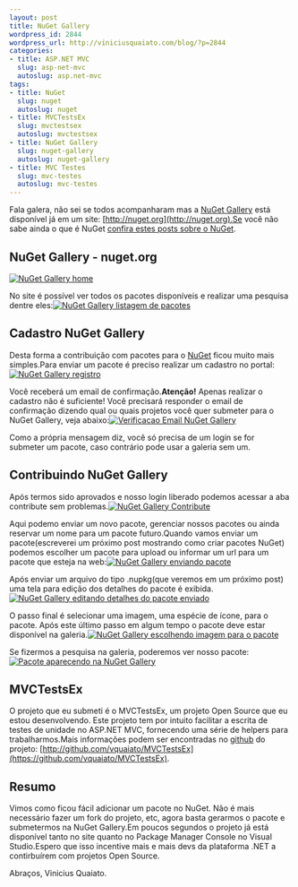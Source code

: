 ```yaml
--- 
layout: post
title: NuGet Gallery
wordpress_id: 2844
wordpress_url: http://viniciusquaiato.com/blog/?p=2844
categories: 
- title: ASP.NET MVC
  slug: asp-net-mvc
  autoslug: asp.net-mvc
tags: 
- title: NuGet
  slug: nuget
  autoslug: nuget
- title: MVCTestsEx
  slug: mvctestsex
  autoslug: mvctestsex
- title: NuGet Gallery
  slug: nuget-gallery
  autoslug: nuget-gallery
- title: MVC Testes
  slug: mvc-testes
  autoslug: mvc-testes
---
```

Fala galera, não sei se todos acompanharam mas a [NuGet Gallery](http://nuget.org) está disponível já em um site: [http://nuget.org](http://nuget.org).Se você não sabe ainda o que é NuGet [confira estes posts sobre o NuGet](http://viniciusquaiato.com/blog/tag/nuget/).

## NuGet Gallery - nuget.org


[![NuGet Gallery home](http://viniciusquaiato.com/images_posts/NuGet-Gallery-home-300x223.png "NuGet Gallery home")](http://viniciusquaiato.com/images_posts/NuGet-Gallery-home.png)



No site é possível ver todos os pacotes disponíveis e realizar uma pesquisa dentre eles:[![NuGet Gallery listagem de pacotes](http://viniciusquaiato.com/images_posts/Listagem-pacotes-300x223.png "NuGet Gallery listagem de pacotes")](http://viniciusquaiato.com/images_posts/Listagem-pacotes.png)



## Cadastro NuGet Gallery


Desta forma a contribuição com pacotes para o [NuGet](http://nuget.codeplex.com) ficou muito mais simples.Para enviar um pacote é preciso realizar um cadastro no portal:[![NuGet Gallery registro](http://viniciusquaiato.com/images_posts/NuGet-Gallery-registro-300x223.png "NuGet Gallery registro")](http://viniciusquaiato.com/images_posts/NuGet-Gallery-registro.png)



Você receberá um email de confirmação.**Atenção!** Apenas realizar o cadastro não é suficiente! Você precisará responder o email de confirmação dizendo qual ou quais projetos você quer submeter para o NuGet Gallery, veja abaixo:[![Verificacao Email NuGet Gallery](http://viniciusquaiato.com/images_posts/Verificacao-Email-300x166.png "Verificacao Email NuGet Gallery")](http://viniciusquaiato.com/images_posts/Verificacao-Email.png)

Como a própria mensagem diz, você só precisa de um login se for submeter um pacote, caso contrário pode usar a galeria sem um.

## Contribuindo NuGet Gallery


Após termos sido aprovados e nosso login liberado podemos acessar a aba contribute sem problemas.[![NuGet Gallery Contribute](http://viniciusquaiato.com/images_posts/NuGet-Gallery-Contribute-300x208.png "NuGet Gallery Contribute")](http://viniciusquaiato.com/images_posts/NuGet-Gallery-Contribute.png)



Aqui podemo enviar um novo pacote, gerenciar nossos pacotes ou ainda reservar um nome para um pacote futuro.Quando vamos enviar um pacote(escreverei um próximo post mostrando como criar pacotes NuGet) podemos escolher um pacote para upload ou informar um url para um pacote que esteja na web:[![NuGet Gallery enviando pacote](http://viniciusquaiato.com/images_posts/NuGet-Gallery-enviando-pacote-300x208.png "NuGet Gallery enviando pacote")](http://viniciusquaiato.com/images_posts/NuGet-Gallery-enviando-pacote.png)



Após enviar um arquivo do tipo .nupkg(que veremos em um próximo post) uma tela para edição dos detalhes do pacote é exibida.[![NuGet Gallery editando detalhes do pacote enviado](http://viniciusquaiato.com/images_posts/NuGet-Gallery-editando-detalhes-do-pacote-enviado-300x208.png "NuGet Gallery editando detalhes do pacote enviado")](http://viniciusquaiato.com/images_posts/NuGet-Gallery-editando-detalhes-do-pacote-enviado.png)



O passo final é selecionar uma imagem, uma espécie de ícone, para o pacote. Após este último passo em algum tempo o pacote deve estar disponível na galeria.[![NuGet Gallery escolhendo imagem para o pacote](http://viniciusquaiato.com/images_posts/NuGet-Gallery-escolhendo-imagem-para-o-pacote-300x208.png "NuGet Gallery escolhendo imagem para o pacote")](http://viniciusquaiato.com/images_posts/NuGet-Gallery-escolhendo-imagem-para-o-pacote.png)



Se fizermos a pesquisa na galeria, poderemos ver nosso pacote:[![Pacote aparecendo na NuGet Gallery](http://viniciusquaiato.com/images_posts/Pacote-aparecendo-na-NuGet-Gallery-300x208.png "Pacote aparecendo na NuGet Gallery")](http://viniciusquaiato.com/images_posts/Pacote-aparecendo-na-NuGet-Gallery.png)



## MVCTestsEx
O projeto que eu submeti é o MVCTestsEx, um projeto Open Source que eu estou desenvolvendo. Este projeto tem por intuito facilitar a escrita de testes de unidade no ASP.NET MVC, fornecendo uma série de helpers para trabalharmos.Mais informações podem ser encontradas no [github](http://github.com) do projeto: [http://github.com/vquaiato/MVCTestsEx](https://github.com/vquaiato/MVCTestsEx).

## Resumo
Vimos como ficou fácil adicionar um pacote no NuGet. Não é mais necessário fazer um fork do projeto, etc, agora basta gerarmos o pacote e submetermos na NuGet Gallery.Em poucos segundos o projeto já está disponível tanto no site quanto no Package Manager Console no Visual Studio.Espero que isso incentive mais e mais devs da plataforma .NET a contirbuírem com projetos Open Source.

Abraços,
Vinicius Quaiato.

